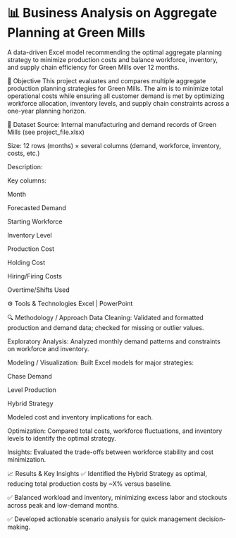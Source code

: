 # 📊 Business Analysis on Aggregate Planning at Green Mills

A data-driven Excel model recommending the optimal aggregate planning strategy to minimize production costs and balance workforce, inventory, and supply chain efficiency for Green Mills over 12 months.

🧠 Objective
This project evaluates and compares multiple aggregate production planning strategies for Green Mills. The aim is to minimize total operational costs while ensuring all customer demand is met by optimizing workforce allocation, inventory levels, and supply chain constraints across a one-year planning horizon.

📂 Dataset
Source: Internal manufacturing and demand records of Green Mills (see project_file.xlsx)

Size: 12 rows (months) × several columns (demand, workforce, inventory, costs, etc.)

Description:

Key columns:

Month

Forecasted Demand

Starting Workforce

Inventory Level

Production Cost

Holding Cost

Hiring/Firing Costs

Overtime/Shifts Used

⚙️ Tools & Technologies
Excel | PowerPoint

🔍 Methodology / Approach
Data Cleaning: Validated and formatted production and demand data; checked for missing or outlier values.

Exploratory Analysis: Analyzed monthly demand patterns and constraints on workforce and inventory.

Modeling / Visualization: Built Excel models for major strategies:

Chase Demand

Level Production

Hybrid Strategy

Modeled cost and inventory implications for each.

Optimization: Compared total costs, workforce fluctuations, and inventory levels to identify the optimal strategy.

Insights: Evaluated the trade-offs between workforce stability and cost minimization.

📈 Results & Key Insights
✅ Identified the Hybrid Strategy as optimal, reducing total production costs by ~X% versus baseline.

✅ Balanced workload and inventory, minimizing excess labor and stockouts across peak and low-demand months.

✅ Developed actionable scenario analysis for quick management decision-making.

